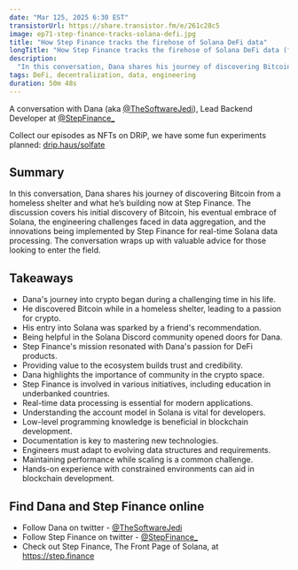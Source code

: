 ```yaml
---
date: "Mar 125, 2025 6:30 EST"
transistorUrl: https://share.transistor.fm/e/261c28c5
image: ep71-step-finance-tracks-solana-defi.jpg
title: "How Step Finance tracks the firehose of Solana DeFi data"
longTitle: "How Step Finance tracks the firehose of Solana DeFi data (feat. Dana, lead backend dev)"
description:
  "In this conversation, Dana shares his journey of discovering Bitcoin from a homeless shelter and discusses the challenges of tracking the massive data stream of Solana DeFi."
tags: DeFi, decentralization, data, engineering
duration: 50m 48s
---
```


A conversation with Dana (aka [@TheSoftwareJedi](https://x.com/thesoftwarejedi)), Lead Backend Developer at [@StepFinance_](https://x.com/stepfinance_)

Collect our episodes as NFTs on DRiP, we have some fun experiments planned: [drip.haus/solfate](https://drip.haus/solfate)

## Summary

In this conversation, Dana shares his journey of discovering Bitcoin from a homeless shelter and what he’s building now at Step Finance. The discussion covers his initial discovery of Bitcoin, his eventual embrace of Solana, the engineering challenges faced in data aggregation, and the innovations being implemented by Step Finance for real-time Solana data processing. The conversation wraps up with valuable advice for those looking to enter the field.

## Takeaways

- Dana's journey into crypto began during a challenging time in his life.
- He discovered Bitcoin while in a homeless shelter, leading to a passion for crypto.
- His entry into Solana was sparked by a friend's recommendation.
- Being helpful in the Solana Discord community opened doors for Dana.
- Step Finance's mission resonated with Dana's passion for DeFi products.
- Providing value to the ecosystem builds trust and credibility.
- Dana highlights the importance of community in the crypto space.
- Step Finance is involved in various initiatives, including education in underbanked countries.
- Real-time data processing is essential for modern applications.
- Understanding the account model in Solana is vital for developers.
- Low-level programming knowledge is beneficial in blockchain development.
- Documentation is key to mastering new technologies.
- Engineers must adapt to evolving data structures and requirements.
- Maintaining performance while scaling is a common challenge.
- Hands-on experience with constrained environments can aid in blockchain development.

## Find Dana and Step Finance online

- Follow Dana on twitter - [@TheSoftwareJedi](https://x.com/thesoftwarejedi)
- Follow Step Finance on twitter - [@StepFinance_](https://x.com/stepfinance_)
- Check out Step Finance, The Front Page of Solana, at https://step.finance
